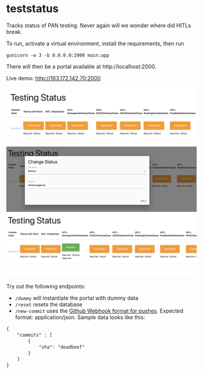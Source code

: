 # teststatus
Tracks status of PAN testing. Never again will we wonder where did HITLs break.

To run, activate a virtual environment, install the requirements, then run

    gunicorn -w 3 -b 0.0.0.0:2000 main:app

There will then be a portal available at http://localhost:2000.

Live demo: http://163.172.142.70:2000

![](readme-images/pre-change.png)
![](readme-images/change-dialog.png)
![](readme-images/post-change.png)

Try out the following endpoints:

- `/dummy` will instantiate the portal with dummy data
- `/reset` resets the database
- `/new-commit` uses the [Github Webhook format for pushes](https://developer.github.com/v3/activity/events/types/#pushevent). Expected format: application/json. Sample data looks like this:

```
{
	"commits" : [
		{
			"sha": "deadbeef"
		}	
	]
}
```
